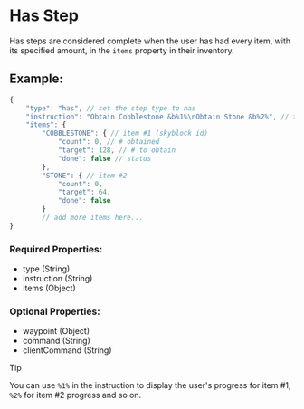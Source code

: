 # Has Step
Has steps are considered complete when the user has had every item, with its specified amount, in the ``items`` property in their inventory.

## Example:
```js
{
    "type": "has", // set the step type to has
    "instruction": "Obtain Cobblestone &b%1%\nObtain Stone &b%2%", // tell user what to do
    "items": {
        "COBBLESTONE": { // item #1 (skyblock id)
            "count": 0, // # obtained
            "target": 128, // # to obtain
            "done": false // status
        },
        "STONE": { // item #2
            "count": 0,
            "target": 64,
            "done": false
        }
        // add more items here...
}
```
### Required Properties:
- type (String)
- instruction (String)
- items (Object)

### Optional Properties:
- waypoint (Object)
- command (String)
- clientCommand (String)

> [!TIP]
> You can use ``%1%`` in the instruction to display the user's progress for item #1, ``%2%`` for item #2 progress and so on.
